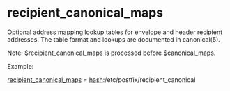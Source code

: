 # recipient_canonical_maps 


Optional address mapping lookup tables for envelope and header
recipient addresses.
The table format and lookups are documented in canonical(5).



Note: $recipient_canonical_maps is processed before $canonical_maps.



Example:



<a href="postconf.5.html#recipient_canonical_maps">recipient_canonical_maps</a> = <a href="DATABASE_README.html#types">hash</a>:/etc/postfix/recipient_canonical



